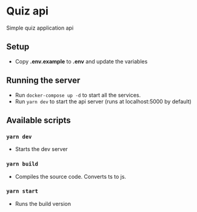# Quiz api

Simple quiz application api

## Setup

- Copy **.env.example** to **.env** and update the variables

## Running the server

- Run `docker-compose up -d` to start all the services.
- Run `yarn dev` to start the api server (runs at localhost:5000 by default)

## Available scripts

### `yarn dev`

- Starts the dev server

### `yarn build`

- Compiles the source code. Converts ts to js.

### `yarn start`

- Runs the build version

